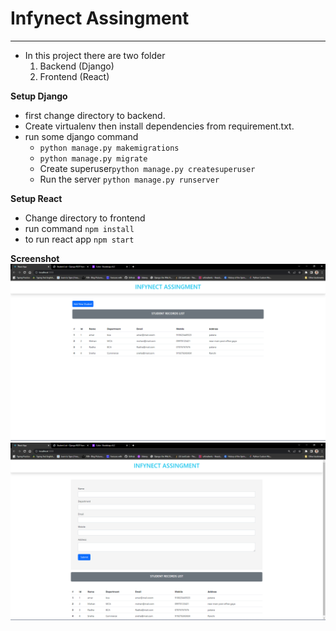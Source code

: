 # Infynect Assingment
---
* In this project there are two folder
  1. Backend (Django)
  2. Frontend (React)

__Setup Django__
* first change directory to backend.
* Create virtualenv then install dependencies from requirement.txt.
* run some django command 
  * <code>python manage.py makemigrations</code>
  * <code>python manage.py migrate</code>
  * Create superuser<code>python manage.py createsuperuser</code>
  * Run the server <code>python manage.py runserver</code>


__Setup React__
* Change directory to frontend
*  run command <code>npm install</code>
*  to run react app <code>npm start</code>


__Screenshot__
![first page](screenshot/Screenshot2.png)
![second page](screenshot/Screenshot1.png)